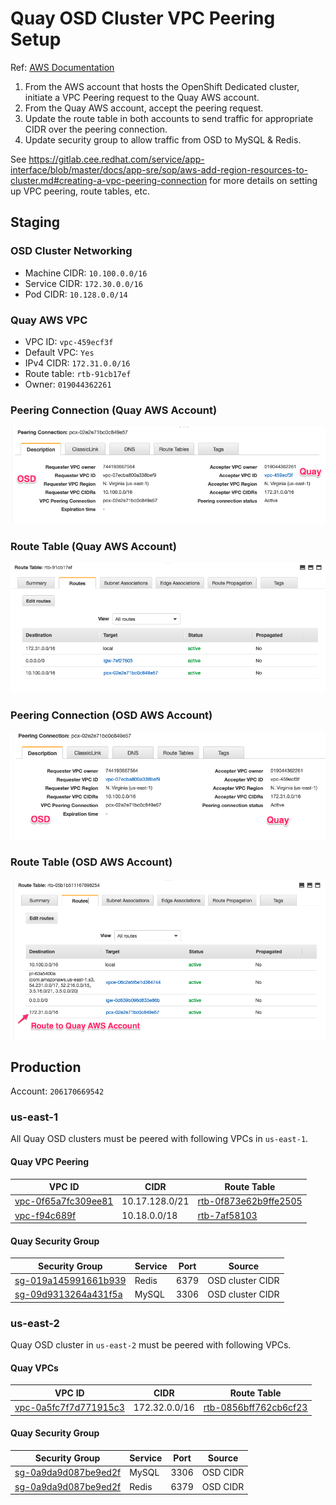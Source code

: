 # Quay OSD Cluster VPC Peering Setup

Ref: [AWS Documentation](https://docs.aws.amazon.com/vpc/latest/peering/working-with-vpc-peering.html)

1. From the AWS account that hosts the OpenShift Dedicated cluster, initiate a VPC Peering request to the Quay AWS account.
2. From the Quay AWS account, accept the peering request.
3. Update the route table in both accounts to send traffic for appropriate CIDR over the peering connection.
4. Update security group to allow traffic from OSD to MySQL & Redis.

See https://gitlab.cee.redhat.com/service/app-interface/blob/master/docs/app-sre/sop/aws-add-region-resources-to-cluster.md#creating-a-vpc-peering-connection for more details on setting up VPC peering, route tables, etc.

## Staging

### OSD Cluster Networking

- Machine CIDR: `10.100.0.0/16`
- Service CIDR: `172.30.0.0/16`
- Pod CIDR: `10.128.0.0/14`

### Quay AWS VPC

- VPC ID: `vpc-459ecf3f`
- Default VPC: `Yes`
- IPv4 CIDR: `172.31.0.0/16`
- Route table: `rtb-91cb17ef`
- Owner: `019044362261`

### Peering Connection (Quay AWS Account)

![](images/pcx-02e2e71bc0c849e57.png)

### Route Table (Quay AWS Account)

![](images/route-table.png)

### Peering Connection (OSD AWS Account)

![](images/pcx-02e2e71bc0c849e57-osd.png)

### Route Table (OSD AWS Account)

![](images/rtb-05b1b511167898254.png)


## Production

Account: `206170669542`

### us-east-1

All Quay OSD clusters must be peered with following VPCs in `us-east-1`.

#### Quay VPC Peering

| VPC ID | CIDR | Route Table |
| --- | --- | -- |
| [vpc-0f65a7fc309ee81](https://console.aws.amazon.com/vpc/home?region=us-east-1#vpcs:vpcId=vpc-0f65a7fc309ee81b7) | 10.17.128.0/21 | [rtb-0f873e62b9ffe2505](https://console.aws.amazon.com/vpc/home?region=us-east-1#routetables:filter=rtb-0f873e62b9ffe2505) |
| [vpc-f94c689f](https://console.aws.amazon.com/vpc/home?region=us-east-1#vpcs:vpcId=vpc-f94c689f) | 10.18.0.0/18 | [rtb-7af58103](https://console.aws.amazon.com/vpc/home?region=us-east-1#routetables:filter=rtb-7af58103) |

#### Quay Security Group

| Security Group | Service | Port | Source |
| --- | --- | --- | --- |
|[sg-019a145991661b939](https://console.aws.amazon.com/ec2/v2/home?region=us-east-1#SecurityGroup:groupId=sg-019a145991661b939)| Redis | 6379 | OSD cluster CIDR |
|[sg-09d9313264a431f5a](https://console.aws.amazon.com/ec2/v2/home?region=us-east-1#SecurityGroup:groupId=sg-09d9313264a431f5a)| MySQL | 3306 | OSD cluster CIDR |

### us-east-2

Quay OSD cluster in `us-east-2` must be peered with following VPCs.

#### Quay VPCs

| VPC ID | CIDR | Route Table |
| --- | --- | -- |
| [vpc-0a5fc7f7d771915c3](https://us-east-2.console.aws.amazon.com/vpc/home?region=us-east-2#vpcs:vpcId=vpc-0a5fc7f7d771915c3) | 172.32.0.0/16 | [rtb-0856bff762cb6cf23](https://us-east-2.console.aws.amazon.com/vpc/home?region=us-east-2#routetables:filter=rtb-0856bff762cb6cf23)|

#### Quay Security Group

| Security Group | Service | Port | Source |
| --- | --- | --- | --- |
| [sg-0a9da9d087be9ed2f](https://us-east-2.console.aws.amazon.com/ec2/v2/home?region=us-east-2#SecurityGroup:groupId=sg-0a9da9d087be9ed2f) | MySQL  | 3306 | OSD CIDR |
| [sg-0a9da9d087be9ed2f](https://us-east-2.console.aws.amazon.com/ec2/v2/home?region=us-east-2#SecurityGroup:groupId=sg-0a9da9d087be9ed2f) |  Redis  | 6379 | OSD CIDR |
